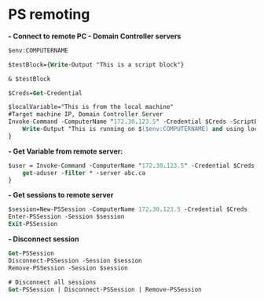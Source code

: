 # PS remoting
**- Connect to remote PC - Domain Controller servers**
```ps
$env:COMPUTERNAME

$testBlock={Write-Output "This is a script block"}

& $testBlock

$Creds=Get-Credential

$localVariable="This is from the local machine"
#Target machine IP, Domain Controller Server
Invoke-Command -ComputerName "172.30.123.5" -Credential $Creds -ScriptBlock {
    Write-Output "This is running on $($env:COMPUTERNAME) and using local variable $($using:localVariable)"
}
```

**- Get Variable from remote server:**
```ps
$user = Invoke-Command -ComputerName "172.30.123.5" -Credential $Creds -ScriptBlock{
    get-aduser -filter * -server abc.ca
}
```

**- Get sessions to remote server**
```ps
$session=New-PSSession -ComputerName 172.30.123.5 -Credential $Creds
Enter-PSSession -Session $session
Exit-PSSession
```
**- Disconnect session**
```ps
Get-PSSession
Disconnect-PSSession -Session $session
Remove-PSSession -Session $session

# Disconnect all sessions
Get-PSSession | Disconnect-PSSession | Remove-PSSession
```